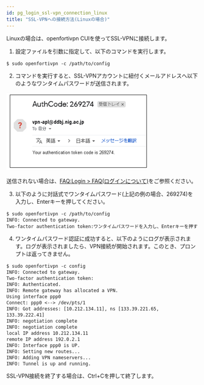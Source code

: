 ```yaml
---
id: pg_login_ssl-vpn_connection_linux
title: "SSL-VPNへの接続方法(Linuxの場合)"
---
```



Linuxの場合は、openfortivpn CUIを使ってSSL-VPNに接続します。


1. 設定ファイルを引数に指定して、以下のコマンドを実行します。
```
$ sudo openfortivpn -c /path/to/config
```

2. コマンドを実行すると、SSL-VPNアカウントに紐付くメールアドレスへ以下のようなワンタイムパスワードが送信されます。

![figure](VPNwin_15.png)

送信されない場合は、[FAQ:Login > FAQ(ログインについて)](/guides/FAQ/faq_personal_genome/faq_forticlient/faq_forticlient#no-onetime-pw-received)をご参照ください。

3. 以下のように対話式でワンタイムパスワード(上記の例の場合、269274)を入力し、Enterキーを押してください。
```
$ sudo openfortivpn -c /path/to/config
INFO: Connected to gateway.
Two-factor authentication token:ワンタイムパスワードを入力し、Enterキーを押す
```

4. ワンタイムパスワード認証に成功すると、以下のようにログが表示されます。ログが表示されましたら、VPN接続が開始されます。このとき、プロンプトは返ってきません。

```
$ sudo openfortivpn -c config
INFO: Connected to gateway.
Two-factor authentication token:
INFO: Authenticated.
INFO: Remote gateway has allocated a VPN.
Using interface ppp0
Connect: ppp0 <--> /dev/pts/1
INFO: Got addresses: [10.212.134.11], ns [133.39.221.65, 133.39.222.41]
INFO: negotiation complete
INFO: negotiation complete
local IP address 10.212.134.11
remote IP address 192.0.2.1
INFO: Interface ppp0 is UP.
INFO: Setting new routes...
INFO: Adding VPN nameservers...
INFO: Tunnel is up and running.
```

SSL-VPN接続を終了する場合は、Ctrl+Cを押して終了します。

